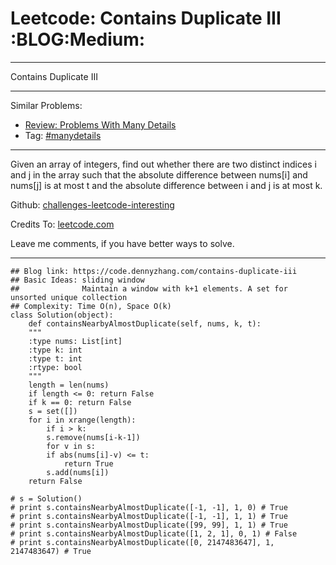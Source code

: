 
# Leetcode: Contains Duplicate III     :BLOG:Medium:

---

Contains Duplicate III  

---

Similar Problems:  

-   [Review: Problems With Many Details](https://code.dennyzhang.com/review-manydetails)
-   Tag: [#manydetails](https://code.dennyzhang.com/tag/manydetails)

---

Given an array of integers, find out whether there are two distinct indices i and j in the array such that the absolute difference between nums[i] and nums[j] is at most t and the absolute difference between i and j is at most k.  

Github: [challenges-leetcode-interesting](https://github.com/DennyZhang/challenges-leetcode-interesting/tree/master/problems/contains-duplicate-iii)  

Credits To: [leetcode.com](https://leetcode.com/problems/contains-duplicate-iii/description/)  

Leave me comments, if you have better ways to solve.  

---

    ## Blog link: https://code.dennyzhang.com/contains-duplicate-iii
    ## Basic Ideas: sliding window
    ##              Maintain a window with k+1 elements. A set for unsorted unique collection
    ## Complexity: Time O(n), Space O(k)
    class Solution(object):
        def containsNearbyAlmostDuplicate(self, nums, k, t):
    	"""
    	:type nums: List[int]
    	:type k: int
    	:type t: int
    	:rtype: bool
    	"""
    	length = len(nums)
    	if length <= 0: return False
    	if k == 0: return False
    	s = set([])
    	for i in xrange(length):
    	    if i > k:
    		s.remove(nums[i-k-1])
    	    for v in s:
    		if abs(nums[i]-v) <= t:
    		    return True
    	    s.add(nums[i])
    	return False
    
    # s = Solution()
    # print s.containsNearbyAlmostDuplicate([-1, -1], 1, 0) # True
    # print s.containsNearbyAlmostDuplicate([-1, -1], 1, 1) # True
    # print s.containsNearbyAlmostDuplicate([99, 99], 1, 1) # True
    # print s.containsNearbyAlmostDuplicate([1, 2, 1], 0, 1) # False
    # print s.containsNearbyAlmostDuplicate([0, 2147483647], 1, 2147483647) # True

